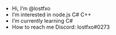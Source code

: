 - Hi, I’m @lostfxo
- I’m interested in node.js C# C++
- I’m currently learning C#
- How to reach me 
Discord: lostfxo#0273
